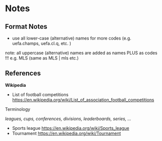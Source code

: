 # Notes


## Format Notes

- use all lower-case (alternative) names for more codes
   (e.g. uefa.champs, uefa.cl.q, etc. )

note: all uppercase (alternative) names are added as names PLUS
       as codes !!!  e.g.  MLS  (same as MLS | mls etc.)






## References

**Wikipedia**

- List of football competitions <https://en.wikipedia.org/wiki/List_of_association_football_competitions>

<!-- break -->
Terminology

_leagues, cups, conferences, divisions, leaderboards, series, ..._

- Sports league <https://en.wikipedia.org/wiki/Sports_league>
- Tournament <https://en.wikipedia.org/wiki/Tournament>
